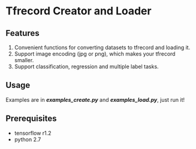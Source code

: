 # Tfrecord Creator and Loader

## Features
1. Convenient functions for converting datasets to tfrecord and loading it.
1. Support image encoding (jpg or png), which makes your tfrecord smaller.
1. Support classification, regression and multiple label tasks.

## Usage
Examples are in ***examples_create.py*** and ***examples_load.py***, just run it!

## Prerequisites
- tensorflow r1.2
- python 2.7
